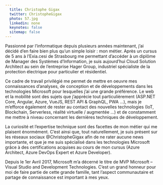 ```yaml
---
  title: Christophe Gigax
  twitter: ChristopheGigax
  photo: 57.jpg
  linkedin: none
  keynotes: false
  sitemap: false
---
```

Passionné par l’informatique depuis plusieurs années maintenant, j’ai décidé d’en faire bien plus qu’un simple loisir : mon métier. Après un cursus de 5 ans à l’Exia.cesi de Strasbourg me permettant d’accéder à un diplôme de Manager des Systèmes d’Information, je suis aujourd’hui Cloud Solution Architect au sein de l’entreprise Hager Group, industriel spécialiste de la protection électrique pour particulier et résidentiel.

Ce cadre de travail privilégié me permet de mettre en oeuvre mes connaissances d’analyses, de conception et de développements dans les technologies Microsoft pour lesquelles j’ai une grande préférence. Le web et la mobilité sont des sujets que j’apprécie tout particulièrement (ASP.NET Core, Angular, Azure, VueJS, REST API & GraphQL, PWA …), mais je m’efforce également de rester au contact des nouvelles technologies (IoT, Blockchain, Serverless, réalité virtuelle / augmentée …) et de constamment me mettre à niveau concernant les dernières techniques de développement.

La curiosité et l’expertise technique sont des facettes de mon métier qui me plaisent énormément. C’est ainsi que, tout naturellement, je suis présent sur les réseaux sociaux @ChristopheGigax afin de ne rater aucune news importante, et que je me suis spécialisé dans les technologies Microsoft grâce à des certifications acquises au cours de mon cursus (Azure Architect, Azure DevOps Expert et Azure Developer).

Depuis le 1er Avril 2017, Microsoft m’a décerné le titre de MVP Microsoft – Visual Studio and Development Technologies. C’est un grand honneur pour moi de faire partie de cette grande famille, tant l’aspect communautaire et partage de connaissance est important à mes yeux.
